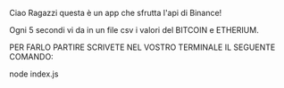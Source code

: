 Ciao Ragazzi questa è un app che sfrutta l'api di Binance!

Ogni 5 secondi vi da in un file csv i valori del BITCOIN e ETHERIUM.

PER FARLO PARTIRE SCRIVETE NEL VOSTRO TERMINALE IL SEGUENTE COMANDO:

node index.js
